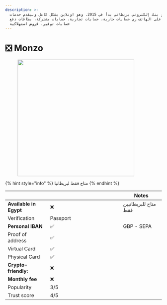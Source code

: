 ```yaml
---
description: >-
  مونزو هو بنك إلكتروني بريطاني بدأ في 2015. وهو اونلاين بشكل كامل وبيقدم خدمات
  مصرفية على الهاتف زي حسابات جارية، حسابات تجارية، حسابات مشتركة، بطاقات دفع،
  حسابات توفير، قروض استهلاكية
---
```


# ❎ Monzo



<figure><img src="https://thebanks.eu/img/logos/Monzo_Bank.png" alt="" width="375"><figcaption></figcaption></figure>

{% hint style="info" %}
متاح فقط لبريطانيا
{% endhint %}





<table><thead><tr><th> </th><th width="219"> </th><th> Notes</th></tr></thead><tbody><tr><td><strong>Available in Egypt</strong></td><td> ❌</td><td>متاح للبريطانيين فقط</td></tr><tr><td>Verification</td><td>Passport</td><td></td></tr><tr><td><strong>Personal IBAN</strong></td><td> ✅</td><td>GBP - SEPA</td></tr><tr><td>Proof of address</td><td> ✅</td><td></td></tr><tr><td>Virtual Card</td><td> ✅</td><td></td></tr><tr><td>Physical Card</td><td> ✅</td><td></td></tr><tr><td><strong>Crypto-friendly:</strong> </td><td> ❌</td><td></td></tr><tr><td><strong>Monthly fee</strong></td><td> ❌</td><td></td></tr><tr><td>Popularity</td><td>3/5</td><td></td></tr><tr><td>Trust score</td><td>4/5</td><td></td></tr></tbody></table>

